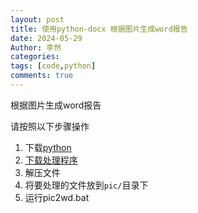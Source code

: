 ```yaml
---
layout: post
title: 使用python-docx 根据图片生成word报告
date: 2024-05-29
Author: 李然
categories: 
tags: [code,python]
comments: true
--- 
```


根据图片生成word报告

请按照以下步骤操作

1. 下载[python](https://www.python.org/ftp/python/3.12.4/python-3.12.4-amd64.exe)
2. [下载处理程序](https://github.com/user-attachments/files/15883504/pic2wd.zip)
3. 解压文件
4. 将要处理的文件放到`pic/`目录下
5. 运行pic2wd.bat
